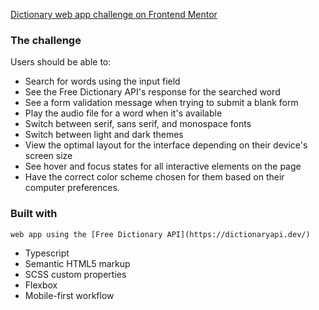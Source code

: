 [Dictionary web app challenge on Frontend Mentor](https://www.frontendmentor.io/challenges/dictionary-web-app-h5wwnyuKFL)

### The challenge

Users should be able to:

- Search for words using the input field
- See the Free Dictionary API's response for the searched word
- See a form validation message when trying to submit a blank form
- Play the audio file for a word when it's available
- Switch between serif, sans serif, and monospace fonts
- Switch between light and dark themes
- View the optimal layout for the interface depending on their device's screen size
- See hover and focus states for all interactive elements on the page
- Have the correct color scheme chosen for them based on their computer preferences.

### Built with
    web app using the [Free Dictionary API](https://dictionaryapi.dev/)
- Typescript
- Semantic HTML5 markup
- SCSS custom properties
- Flexbox
- Mobile-first workflow

